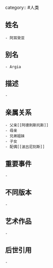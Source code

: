 category:: #人类
## 姓名
	- 阿耳癸亚
## 别名
	- Argia
## 描述
	-
## 亲属关系
	- 父亲[[阿德刺斯托斯]]
	- 母亲
	- 兄弟姐妹
	- 子女
	- 配偶[[波吕尼刻斯]]
## 重要事件
	-
## 不同版本
	-
## 艺术作品
	-
## 后世引用
	-
